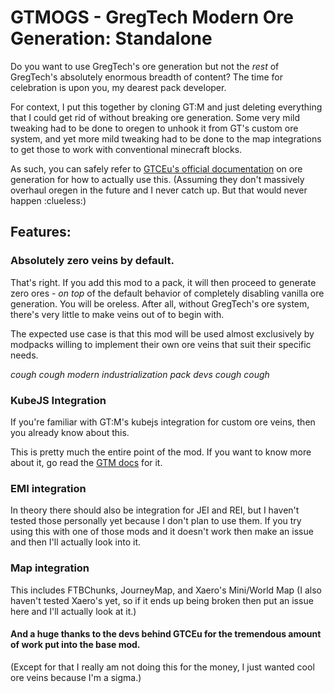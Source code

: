 # GTMOGS - GregTech Modern Ore Generation: Standalone

Do you want to use GregTech's ore generation but not the *rest* of GregTech's absolutely enormous breadth of content? The time for celebration is upon you, my dearest pack developer.

For context, I put this together by cloning GT:M and just deleting everything that I could get rid of without breaking ore generation. Some very mild tweaking had to be done to oregen to unhook it from GT's custom ore system, and yet more mild tweaking had to be done to the map integrations to get those to work with conventional minecraft blocks.

As such, you can safely refer to [GTCEu's official documentation](https://gregtechceu.github.io/GregTech-Modern/Modpacks/Ore-Generation/) on ore generation for how to actually use this. 
(Assuming they don't massively overhaul oregen in the future and I never catch up. But that would never happen :clueless:)

## Features:
### Absolutely zero veins by default.
That's right. If you add this mod to a pack, it will then proceed to generate zero ores - *on top* of the default behavior of completely disabling vanilla ore generation. You will be oreless. After all, without GregTech's ore system, there's very little to make veins out of to begin with.

The expected use case is that this mod will be used almost exclusively by modpacks willing to implement their own ore veins that suit their specific needs.

_cough cough modern industrialization pack devs cough cough_

### KubeJS Integration
If you're familiar with GT:M's kubejs integration for custom ore veins, then you already know about this.

This is pretty much the entire point of the mod. If you want to know more about it, go read the [GTM docs](https://gregtechceu.github.io/GregTech-Modern/Modpacks/Ore-Generation/) for it.

### EMI integration
In theory there should also be integration for JEI and REI, but I haven't tested those personally yet because I don't plan to use them. If you try using this with one of those mods and it doesn't work then make an issue and then I'll actually look into it.

### Map integration
This includes FTBChunks, JourneyMap, and Xaero's Mini/World Map (I also haven't tested Xaero's yet, so if it ends up being broken then put an issue here and I'll actually look at it.)

#### And a huge thanks to the devs behind GTCEu for the tremendous amount of work put into the base mod.
(Except for that I really am not doing this for the money, I just wanted cool ore veins because I'm a sigma.)
